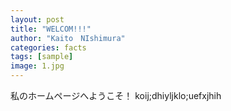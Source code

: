 ```yaml
---
layout: post
title: "WELCOM!!!"
author: "Kaito　NIshimura"
categories: facts
tags: [sample]
image: 1.jpg
---
```


私のホームページへようこそ！
koij;dhiyljklo;uefxjhih

